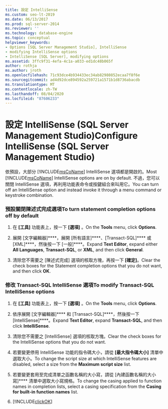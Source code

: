 ```yaml
---
title: 設定 IntelliSense
ms.custom: seo-lt-2019
ms.date: 06/13/2017
ms.prod: sql-server-2014
ms.reviewer: ''
ms.technology: database-engine
ms.topic: conceptual
helpviewer_keywords:
- Options [SQL Server Management Studio], IntelliSense
- modifying IntelliSense options
- IntelliSense [SQL Server], modifying options
ms.assetid: 3ffc9f31-4efa-4c1a-a033-ed1dc48b065f
author: rothja
ms.author: jroth
ms.openlocfilehash: 71c93dce4b934433ec34ab82980852ecaa7f8f6e
ms.sourcegitcommit: ad4d92dce894592a259721a1571b1d8736abacdb
ms.translationtype: MT
ms.contentlocale: zh-TW
ms.lasthandoff: 08/04/2020
ms.locfileid: "87606233"
---
```

# <a name="configure-intellisense-sql-server-management-studio"></a><span data-ttu-id="a1780-102">設定 IntelliSense (SQL Server Management Studio)</span><span class="sxs-lookup"><span data-stu-id="a1780-102">Configure IntelliSense (SQL Server Management Studio)</span></span>
  <span data-ttu-id="a1780-103">依預設，大部分 [!INCLUDE[msCoName](../../includes/msconame-md.md)] IntelliSense 選項都是開啟的。</span><span class="sxs-lookup"><span data-stu-id="a1780-103">Most [!INCLUDE[msCoName](../../includes/msconame-md.md)] IntelliSense options are on by default.</span></span> <span data-ttu-id="a1780-104">不過，您可以關閉 IntelliSense 選項，再利用功能表命令或按鍵組合來叫用它。</span><span class="sxs-lookup"><span data-stu-id="a1780-104">You can turn off an IntelliSense option and instead invoke it through a menu command or keystroke combination.</span></span>  
  
### <a name="to-turn-statement-completion-options-off-by-default"></a><span data-ttu-id="a1780-105">預設關閉陳述式完成選項</span><span class="sxs-lookup"><span data-stu-id="a1780-105">To turn statement completion options off by default</span></span>  
  
1.  <span data-ttu-id="a1780-106">在 **[工具]** 功能表上，按一下 **[選項]** 。</span><span class="sxs-lookup"><span data-stu-id="a1780-106">On the **Tools** menu, click **Options**.</span></span>  
  
2.  <span data-ttu-id="a1780-107">展開 [文字編輯器]\*\*\*\*，展開 [所有語言]\*\*\*\*、[Transact-SQL]\*\*\*\* 或 [XML]\*\*\*\*，然後按一下 [一般]\*\*\*\*。</span><span class="sxs-lookup"><span data-stu-id="a1780-107">Expand **Text Editor**, expand either **All Languages**, **Transact-SQL**, or **XML**, and then click **General**.</span></span>  
  
3.  <span data-ttu-id="a1780-108">清除您不需要之 [陳述式完成] 選項的核取方塊，再按一下 **[確定]**。</span><span class="sxs-lookup"><span data-stu-id="a1780-108">Clear the check boxes for the Statement completion options that you do not want, and then click **OK**.</span></span>  
  
### <a name="to-modify-transact-sql-intellisense-options"></a><span data-ttu-id="a1780-109">修改 Transact-SQL IntelliSense 選項</span><span class="sxs-lookup"><span data-stu-id="a1780-109">To modify Transact-SQL IntelliSense options</span></span>  
  
1.  <span data-ttu-id="a1780-110">在 **[工具]** 功能表上，按一下 **[選項]** 。</span><span class="sxs-lookup"><span data-stu-id="a1780-110">On the **Tools** menu, click **Options**.</span></span>  
  
2.  <span data-ttu-id="a1780-111">依序展開 [文字編輯器]\*\*\*\* 和 [Transact-SQL]\*\*\*\*，然後按一下 [IntelliSense]\*\*\*\*。</span><span class="sxs-lookup"><span data-stu-id="a1780-111">Expand **Text Editor**, expand **Transact-SQL**, and then click **IntelliSense**.</span></span>  
  
3.  <span data-ttu-id="a1780-112">清除您不需要之 [IntelliSense] 選項的核取方塊。</span><span class="sxs-lookup"><span data-stu-id="a1780-112">Clear the check boxes for the IntelliSense options that you do not want.</span></span>  
  
4.  <span data-ttu-id="a1780-113">若要變更停用 IntelliSense 功能的指令碼大小，請從 **[最大指令碼大小]** 清單中選取大小。</span><span class="sxs-lookup"><span data-stu-id="a1780-113">To change the script size at which IntelliSense features are disabled, select a size from the **Maximum script size** list.</span></span>  
  
5.  <span data-ttu-id="a1780-114">若要變更套用至完成清單之函數名稱的大小寫，請從 [內建函數名稱的大小寫]\*\*\*\* 清單中選取大小寫規格。</span><span class="sxs-lookup"><span data-stu-id="a1780-114">To change the casing applied to function names in completion lists, select a casing specification from the **Casing for built-in function names** list.</span></span>  
  
6.  [!INCLUDE[clickOK](../../includes/clickok-md.md)]  
  
  
